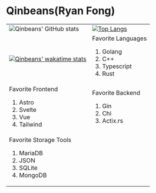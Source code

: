 # Qinbeans(Ryan Fong)

<link rel="stylesheet" href="styles.css">

|  |  |
|--|--|
|![Qinbeans' GitHub stats](https://github-readme-stats.vercel.app/api?username=Qinbeans&show_icons=true&theme=midnight-purple&bg_color=0,54007a,3f005c,3d0059,260038,1f002e,010101)|[![Top Langs](https://github-readme-stats.vercel.app/api/top-langs/?username=Qinbeans&layout=compact&theme=midnight-purple&bg_color=0,54007a,3f005c,3d0059,260038,1f002e,010101)](https://github.com/Qinbeans/Qinbeans)|
|[![Qinbeans' wakatime stats](https://github-readme-stats.vercel.app/api/wakatime?username=Qinbeans&theme=midnight-purple&bg_color=0,54007a,3f005c,3d0059,260038,1f002e,010101)](https://github.com/Qinbeans/Qinbeans)|<div class="list"><span class="fav">Favorite Languages</span><ol><li>Golang<li>C++<li>Typescript<li>Rust</ol><div>|
|<div class="list"><span class="fav">Favorite Frontend</span><ol><li>Astro<li>Svelte<li>Vue<li>Tailwind</ol></div>|<div class="list"><span class="fav">Favorite Backend</span><ol><li>Gin<li>Chi<li>Actix.rs</ol></div>|
|<div class="list"><span class="fav">Favorite Storage Tools</span><ol><li>MariaDB<li>JSON<li>SQLite<li>MongoDB</ol></div>||
